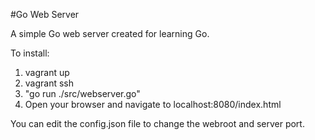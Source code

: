 #Go Web Server

A simple Go web server created for learning Go.

To install:

1. vagrant up
2. vagrant ssh
3. "go run ./src/webserver.go"
4. Open your browser and navigate to localhost:8080/index.html

You can edit the config.json file to change the webroot and server port.

